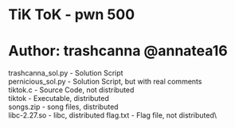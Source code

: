 # TiK ToK - pwn 500
# Author: trashcanna @annatea16

trashcanna_sol.py - Solution Script\
pernicious_sol.py - Solution Script, but with real comments\
tiktok.c - Source Code, not distributed\
tiktok - Executable, distributed\
songs.zip - song files, distributed\
libc-2.27.so - libc, distributed
flag.txt - Flag file, not distributed\

